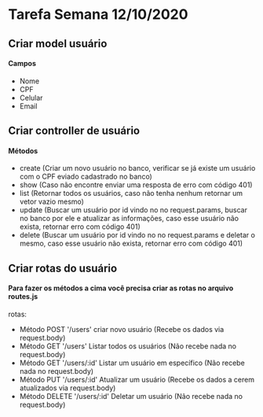# Tarefa Semana 12/10/2020

## Criar model usuário

#### Campos
- Nome
- CPF
- Celular
- Email

## Criar controller de usuário

#### Métodos
- create (Criar um novo usuário no banco, verificar se já existe um usuário com o CPF eviado cadastrado no banco)
- show (Caso não encontre enviar uma resposta de erro com código 401)
- list (Retornar todos os usuários, caso não tenha nenhum retornar um vetor vazio mesmo)
- update (Buscar um usuário por id vindo no no request.params, buscar no banco por ele e atualizar as informações, caso esse usuário não exista, retornar erro com código 401)
- delete (Buscar um usuário por id vindo no no request.params e deletar o mesmo, caso esse usuário não exista, retornar erro com código 401)

## Criar rotas do usuário

#### Para fazer os métodos a cima você precisa criar as rotas no arquivo routes.js
rotas: 
- Método POST '/users' criar novo usuário (Recebe os dados via request.body)
- Método GET '/users' Listar todos os usuários (Não recebe nada no request.body)
- Método GET '/users/:id' Listar um usuário em específico (Não recebe nada no request.body)
- Método PUT '/users/:id' Atualizar um usuário (Recebe os dados a cerem atualizados via request.body)
- Método DELETE '/users/:id' Deletar um usuário (Não recebe nada no request.body)